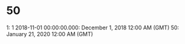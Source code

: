# 50

1: 1
2018-11-01 00:00:00.000: December 1, 2018 12:00 AM (GMT)
50: January 21, 2020 12:00 AM (GMT)